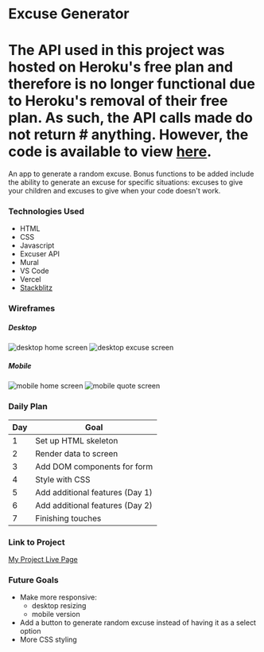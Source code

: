 # Excuse Generator

# The API used in this project was hosted on Heroku's free plan and therefore is no longer functional due to Heroku's removal of their free plan. As such, the API calls made do not return # anything. However, the code is available to view [here](https://stackblitz.com/edit/js-8qh9ha?file=index.js).

An app to generate a random excuse.
Bonus functions to be added include the ability to generate an excuse for specific situations: excuses to give your children and excuses to give when your code doesn't work.

### Technologies Used

- HTML
- CSS
- Javascript
- Excuser API
- Mural
- VS Code
- Vercel
- [Stackblitz](https://stackblitz.com/edit/js-8qh9ha?file=index.js)

### Wireframes

##### Desktop
![desktop home screen](https://i.imgur.com/RguxAKm.png)
![desktop excuse screen](https://i.imgur.com/29hDbac.png)

##### Mobile
![mobile home screen](https://i.imgur.com/9PT4RFS.png)
![mobile quote screen](https://i.imgur.com/MJYVSWz.png)

### Daily Plan

| Day | Goal |
|-----|------|
|  1  | Set up HTML skeleton |
|  2  | Render data to screen |
|  3  | Add DOM components for form |
|  4  | Style with CSS |
|  5  | Add additional features (Day 1) |
|  6  | Add additional features (Day 2) |
|  7  | Finishing touches |


### Link to Project
[My Project Live Page](https://project1-iota-opal.vercel.app/)


### Future Goals
- Make more responsive:
    - desktop resizing
    - mobile version
- Add a button to generate random excuse instead of having it as a select option
- More CSS styling
